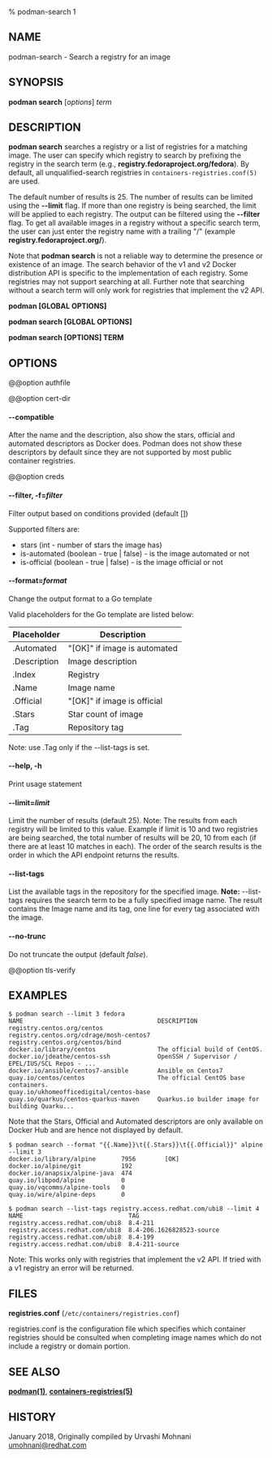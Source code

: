 % podman-search 1

## NAME

podman\-search - Search a registry for an image

## SYNOPSIS

**podman search** [*options*] _term_

## DESCRIPTION

**podman search** searches a registry or a list of registries for a matching image.
The user can specify which registry to search by prefixing the registry in the search term
(e.g., **registry.fedoraproject.org/fedora**). By default, all
unqualified-search registries in `containers-registries.conf(5)` are used.

The default number of results is 25. The number of results can be limited using the **--limit** flag.
If more than one registry is being searched, the limit will be applied to each registry. The output can be filtered
using the **--filter** flag. To get all available images in a registry without a specific
search term, the user can just enter the registry name with a trailing "/" (example **registry.fedoraproject.org/**).

Note that **podman search** is not a reliable way to determine the presence or existence of an image.
The search behavior of the v1 and v2 Docker distribution API is specific to the implementation of each registry.
Some registries may not support searching at all.
Further note that searching without a search term will only work for registries that implement the v2 API.

**podman [GLOBAL OPTIONS]**

**podman search [GLOBAL OPTIONS]**

**podman search [OPTIONS] TERM**

## OPTIONS

@@option authfile

@@option cert-dir

#### **--compatible**

After the name and the description, also show the stars, official and automated descriptors as Docker does.
Podman does not show these descriptors by default since they are not supported by most public container registries.

@@option creds

#### **--filter**, **-f**=_filter_

Filter output based on conditions provided (default [])

Supported filters are:

- stars (int - number of stars the image has)
- is-automated (boolean - true | false) - is the image automated or not
- is-official (boolean - true | false) - is the image official or not

#### **--format**=_format_

Change the output format to a Go template

Valid placeholders for the Go template are listed below:

| **Placeholder** | **Description**              |
| --------------- | ---------------------------- |
| .Automated      | "[OK]" if image is automated |
| .Description    | Image description            |
| .Index          | Registry                     |
| .Name           | Image name                   |
| .Official       | "[OK]" if image is official  |
| .Stars          | Star count of image          |
| .Tag            | Repository tag               |

Note: use .Tag only if the --list-tags is set.

#### **--help**, **-h**

Print usage statement

#### **--limit**=_limit_

Limit the number of results (default 25).
Note: The results from each registry will be limited to this value.
Example if limit is 10 and two registries are being searched, the total
number of results will be 20, 10 from each (if there are at least 10 matches in each).
The order of the search results is the order in which the API endpoint returns the results.

#### **--list-tags**

List the available tags in the repository for the specified image.
**Note:** --list-tags requires the search term to be a fully specified image name.
The result contains the Image name and its tag, one line for every tag associated with the image.

#### **--no-trunc**

Do not truncate the output (default _false_).

@@option tls-verify

## EXAMPLES

```
$ podman search --limit 3 fedora
NAME                                     DESCRIPTION
registry.centos.org/centos
registry.centos.org/cdrage/mosh-centos7
registry.centos.org/centos/bind
docker.io/library/centos                 The official build of CentOS.
docker.io/jdeathe/centos-ssh             OpenSSH / Supervisor / EPEL/IUS/SCL Repos - ...
docker.io/ansible/centos7-ansible        Ansible on Centos7
quay.io/centos/centos                    The official CentOS base containers.
quay.io/ukhomeofficedigital/centos-base
quay.io/quarkus/centos-quarkus-maven     Quarkus.io builder image for building Quarku...
```

Note that the Stars, Official and Automated descriptors are only available on Docker Hub and are hence not displayed by default.

```
$ podman search --format "{{.Name}}\t{{.Stars}}\t{{.Official}}" alpine --limit 3
docker.io/library/alpine       7956        [OK]
docker.io/alpine/git           192
docker.io/anapsix/alpine-java  474
quay.io/libpod/alpine          0
quay.io/vqcomms/alpine-tools   0
quay.io/wire/alpine-deps       0
```

```
$ podman search --list-tags registry.access.redhat.com/ubi8 --limit 4
NAME                             TAG
registry.access.redhat.com/ubi8  8.4-211
registry.access.redhat.com/ubi8  8.4-206.1626828523-source
registry.access.redhat.com/ubi8  8.4-199
registry.access.redhat.com/ubi8  8.4-211-source

```

Note: This works only with registries that implement the v2 API. If tried with a v1 registry an error will be returned.

## FILES

**registries.conf** (`/etc/containers/registries.conf`)

registries.conf is the configuration file which specifies which container registries should be consulted when completing image names which do not include a registry or domain portion.

## SEE ALSO

**[podman(1)](podman.md)**, **[containers-registries(5)](https://github.com/containers/image/blob/main/docs/containers-registries.5.md)**

## HISTORY

January 2018, Originally compiled by Urvashi Mohnani <umohnani@redhat.com>
